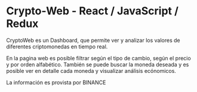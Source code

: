 # Crypto-Web - React / JavaScript / Redux
CryptoWeb es un Dashboard, que permite ver y analizar los valores de diferentes criptomonedas en tiempo real.

En la pagina web es posible filtrar según el tipo de cambio, según el precio y por orden alfabético.
También se puede buscar la moneda deseada y es posible ver en detalle cada moneda y visualizar análisis ecónomicos.

La información es provista por BINANCE
